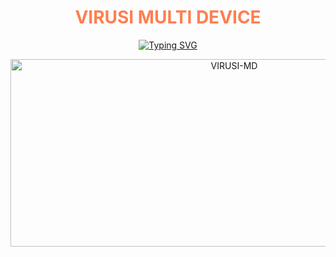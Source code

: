 <h1 align="center" style="color: #FF7F50;">VIRUSI MULTI DEVICE</h1>

<p align="center">
  <a href="https://git.io/typing-svg">
    <img src="https://readme-typing-svg.demolab.com?font=Red+Ops+One&size=50&pause=1000&color=1BAFBAFF&center=true&width=910&height=100&lines=🦠THANKS+FOR+CHOOSING+VIRUSI-MDV2;MULTI+DEVICE+WHATSAPP+BOT;CREATED+BY+VIRUSI+MBAYA;RELEASED ON+24.3.2025;AT+19:00;SPECIAL+THANKS+TO;STAINER+C;MY+LOVE+PHYNIC+💕; LAMOH+SIMPS+TO+SHYLOCK+🦠" alt="Typing SVG" />
  </a>
</p>

<p align="center">
  <img alt="VIRUSI-MD" width="700" height="300" src="https://files.catbox.moe/v3gnev.jpg">
</p>
